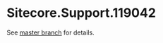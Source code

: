 # Sitecore.Support.119042

See [master branch](https://github.com/sitecoresupport/Sitecore.Support.119042) for details.